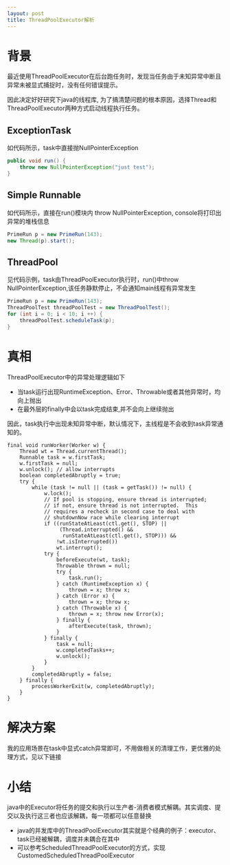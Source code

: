 ```yaml
---
layout: post
title: ThreadPoolExecutor解析
---
```

# 背景

最近使用ThreadPoolExecutor在后台跑任务时，发现当任务由于未知异常中断且异常未被显式捕捉时，没有任何错误提示。

因此决定好好研究下java的线程库, 为了搞清楚问题的根本原因，选择Thread和ThreadPoolExecutor两种方式启动线程执行任务。

## ExceptionTask

如代码所示，task中直接抛NullPointerException

```java
public void run() {
    throw new NullPointerException("just test");
}
```

## Simple Runnable

如代码所示，直接在run()模块内 throw NullPointerException, console将打印出异常的堆栈信息

```java
PrimeRun p = new PrimeRun(143);
new Thread(p).start();
```

## ThreadPool

见代码示例，task由ThreadPoolExecutor执行时，run()中throw NullPointerException,该任务静默停止，不会通知main线程有异常发生

```java
PrimeRun p = new PrimeRun(143);
ThreadPoolTest threadPoolTest = new ThreadPoolTest();
for (int i = 0; i < 10; i ++) {
    threadPoolTest.scheduleTask(p);
}
```

# 真相

ThreadPoolExecutor中的异常处理逻辑如下

+ 当task运行出现RuntimeException、Error、Throwable或者其他异常时，均向上抛出
+ 在最外层的finally中会以task完成结束,并不会向上继续抛出

因此，task执行中出现未知异常中断，默认情况下，主线程是不会收到task异常通知的。

```java{1}
final void runWorker(Worker w) {
    Thread wt = Thread.currentThread();
    Runnable task = w.firstTask;
    w.firstTask = null;
    w.unlock(); // allow interrupts
    boolean completedAbruptly = true;
    try {
        while (task != null || (task = getTask()) != null) {
            w.lock();
            // If pool is stopping, ensure thread is interrupted;
            // if not, ensure thread is not interrupted.  This
            // requires a recheck in second case to deal with
            // shutdownNow race while clearing interrupt
            if ((runStateAtLeast(ctl.get(), STOP) ||
                 (Thread.interrupted() &&
                  runStateAtLeast(ctl.get(), STOP))) &&
                !wt.isInterrupted())
                wt.interrupt();
            try {
                beforeExecute(wt, task);
                Throwable thrown = null;
                try {
                    task.run();
                } catch (RuntimeException x) {
                    thrown = x; throw x;
                } catch (Error x) {
                    thrown = x; throw x;
                } catch (Throwable x) {
                    thrown = x; throw new Error(x);
                } finally {
                    afterExecute(task, thrown);
                }
            } finally {
                task = null;
                w.completedTasks++;
                w.unlock();
            }
        }
        completedAbruptly = false;
    } finally {
        processWorkerExit(w, completedAbruptly);
    }
}
```
# 解决方案

我的应用场景在task中显式catch异常即可，不用做相关的清理工作，更优雅的处理方式，见以下链接

[foo]: <https://www.securecoding.cert.org/confluence/display/java/TPS03-J.+Ensure+that+tasks+executing+in+a+thread+pool+do+not+fail+silently>

# 小结

java中的Executor将任务的提交和执行以生产者-消费者模式解耦。其实调度、提交以及执行这三者也应该解耦，每一项都可以任意替换

+ java的并发库中的ThreadPoolExecutor其实就是个经典的例子：executor、task已经被解耦，调度并未耦合在其中
+ 可以参考ScheduledThreadPoolExecutor的方式，实现CustomedScheduledThreadPoolExecutor
